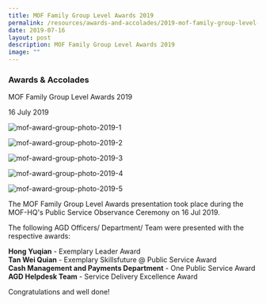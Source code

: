 ```yaml
---
title: MOF Family Group Level Awards 2019
permalink: /resources/awards-and-accolades/2019-mof-family-group-level-awards-2019/
date: 2019-07-16
layout: post
description: MOF Family Group Level Awards 2019
image: ""
---
```

### Awards & Accolades

MOF Family Group Level Awards 2019

16 July 2019

![mof-award-group-photo-2019-1](/images/News%20and%20Events/Awards%20&%20Accolades/mof-award-group-photo-2019-1.jpg)

![mof-award-group-photo-2019-2](/images/News%20and%20Events/Awards%20&%20Accolades/mof-award-group-photo-2019-2.jpg)

![mof-award-group-photo-2019-3](/images/News%20and%20Events/Awards%20&%20Accolades/mof-award-group-photo-2019-3.jpg)

![mof-award-group-photo-2019-4](/images/News%20and%20Events/Awards%20&%20Accolades/mof-award-group-photo-2019-4.jpg)

![mof-award-group-photo-2019-5](/images/News%20and%20Events/Awards%20&%20Accolades/mof-award-group-photo-2019-5.jpg)

The MOF Family Group Level Awards presentation took place during the MOF-HQ's Public Service Observance Ceremony on 16 Jul 2019.  
  
The following AGD Officers/ Department/ Team were presented with the respective awards:  
  
**Hong Yuqian** \- Exemplary Leader Award  
**Tan Wei Quian** \- Exemplary Skillsfuture @ Public Service Award  
**Cash Management and Payments Department** - One Public Service Award  
**AGD Helpdesk Team** \- Service Delivery Excellence Award  
  
Congratulations and well done!